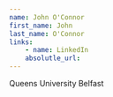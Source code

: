 ```yaml
---
name: John O'Connor
first_name: John
last_name: O'Connor
links:
	- name: LinkedIn
	absolutle_url:
---
```

Queens University Belfast
